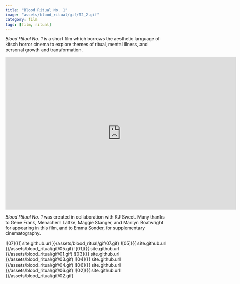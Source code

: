 ```yaml
---
title: "Blood Ritual No. 1"
image: "assets/blood_ritual/gif/02_2.gif"
category: film
tags: [film, ritual]
---
```

_Blood Ritual No. 1_ is a short film which borrows the aesthetic language of kitsch horror cinema to explore themes of ritual, mental illness, and personal growth and transformation.

<div class="vimeo"><iframe src="https://player.vimeo.com/video/161779272" width="720" height="478" frameborder="0" webkitallowfullscreen mozallowfullscreen allowfullscreen></iframe></div>

_Blood Ritual No. 1_ was created in collaboration with KJ Sweet. Many thanks to Gene Frank, Menachem Lattke, Maggie Stanger, and Marilyn Boatwright for appearing in this film, and to Emma Sonder, for supplementary cinematography.


![07]({{ site.github.url }}/assets/blood_ritual/gif/07.gif)
![05]({{ site.github.url }}/assets/blood_ritual/gif/05.gif)
![01]({{ site.github.url }}/assets/blood_ritual/gif/01.gif)
![03]({{ site.github.url }}/assets/blood_ritual/gif/03.gif)
![04]({{ site.github.url }}/assets/blood_ritual/gif/04.gif)
![06]({{ site.github.url }}/assets/blood_ritual/gif/06.gif)
![02]({{ site.github.url }}/assets/blood_ritual/gif/02.gif)
